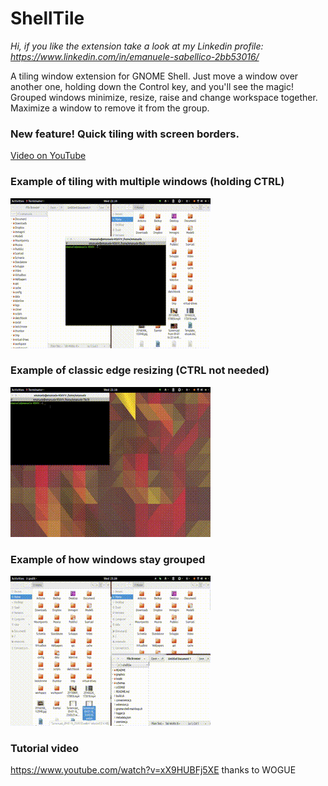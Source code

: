 # ShellTile

*Hi, if you like the extension take a look at my Linkedin profile: https://www.linkedin.com/in/emanuele-sabellico-2bb53016/*

A tiling window extension for GNOME Shell. Just move a window over another one, holding down the Control key, and you'll see the magic! Grouped windows minimize, resize, raise and change workspace together. Maximize a window to remove it from the group.

### New feature! Quick tiling with screen borders.

[Video on YouTube](https://www.youtube.com/watch?v=hNncF9Pc6PY)

### Example of tiling with multiple windows (holding CTRL)

![tiling windows](/README/img/window_tiling.gif)

### Example of classic edge resizing (CTRL not needed)

![tiling windows](/README/img/edge_tiling.gif)

### Example of how windows stay grouped

![tiling windows](/README/img/coordinated_actions.gif)

### Tutorial video

https://www.youtube.com/watch?v=xX9HUBFj5XE
thanks to WOGUE
